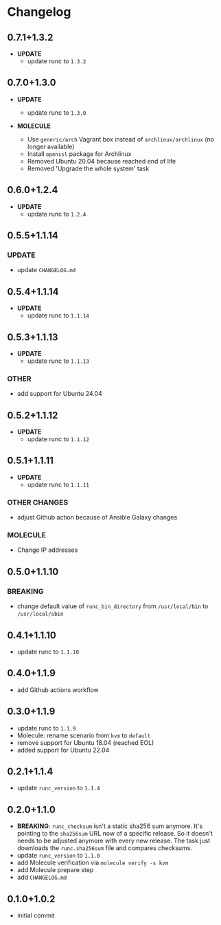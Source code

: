 <!--
Copyright (C) 2021-2025 Robert Wimmer
SPDX-License-Identifier: GPL-3.0-or-later
-->

# Changelog

## 0.7.1+1.3.2

- **UPDATE**
  - update runc to `1.3.2`

## 0.7.0+1.3.0

- **UPDATE**
  - update runc to `1.3.0`

- **MOLECULE**
  - Use `generic/arch` Vagrant box instead of `archlinux/archlinux` (no longer available)
  - Install `openssl` package for Archlinux
  - Removed Ubuntu 20.04 because reached end of life
  - Removed 'Upgrade the whole system' task

## 0.6.0+1.2.4

- **UPDATE**
  - update runc to `1.2.4`

## 0.5.5+1.1.14

### UPDATE

- update `CHANGELOG.md`

## 0.5.4+1.1.14

- **UPDATE**
  - update runc to `1.1.14`

## 0.5.3+1.1.13

- **UPDATE**
  - update runc to `1.1.13`

### OTHER

- add support for Ubuntu 24.04

## 0.5.2+1.1.12

- **UPDATE**
  - update runc to `1.1.12`

## 0.5.1+1.1.11

- **UPDATE**
  - update runc to `1.1.11`

### OTHER CHANGES

- adjust Github action because of Ansible Galaxy changes

### MOLECULE

- Change IP addresses

## 0.5.0+1.1.10

### BREAKING

- change default value of `runc_bin_directory` from `/usr/local/bin` to `/usr/local/sbin`

## 0.4.1+1.1.10

- update runc to `1.1.10`

## 0.4.0+1.1.9

- add Github actions workflow

## 0.3.0+1.1.9

- update runc to `1.1.9`
- Molecule: rename scenario from `kvm` to `default`
- remove support for Ubuntu 18.04 (reached EOL)
- added support for Ubuntu 22.04

## 0.2.1+1.1.4

- update `runc_version` to `1.1.4`

## 0.2.0+1.1.0

- **BREAKING**: `runc_checksum` isn't a static sha256 sum anymore. It's pointing to the `sha256sum` URL now of a specific release. So it doesn't needs to be adjusted anymore with every new release. The task just downloads the `runc.sha256sum` file and compares checksums.
- update `runc_version` to `1.1.0`
- add Molecule verification via `molecule verify -s kvm`
- add Molecule prepare step
- add `CHANGELOG.md`

## 0.1.0+1.0.2

- initial commit
